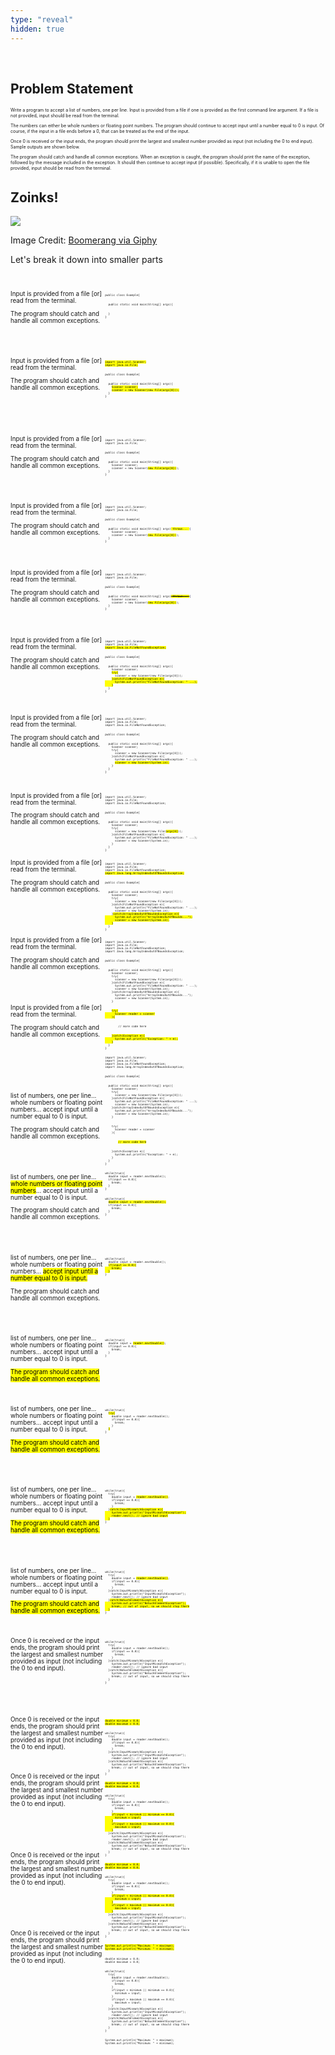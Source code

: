 ```yaml
---
type: "reveal"
hidden: true
---
```

<br>
<section>
	<h2>Problem Statement</h2>
</section>
<section>
	<p style="font-size: 0.5em">Write a program to accept a list of numbers, one per line. Input is provided from a file if one is provided as the first command line argument. If a file is not provided, input should be read from the terminal.</p>
	<p style="font-size: 0.5em">The numbers can either be whole numbers or floating point numbers. The program should continue to accept input until a number equal to 0 is input. Of course, if the input in a file ends before a 0, that can be treated as the end of the input.</p>
	<p style="font-size: 0.5em">Once 0  is received or the input ends, the program should print the largest and smallest number provided as input (not including the 0 to end input). Sample outputs are shown below.</p>
	<p style="font-size: 0.5em">The program should catch and handle all common exceptions. When an exception is caught, the program should print the name of the exception, followed by the message included in the exception. It should then continue to accept input (if possible). Specifically, if it is unable to open the file provided, input should be read from the terminal.</p>
</section>
<section>
  <h2>Zoinks!</h2>
	<img class="stretch plain" src="/images/zoinks.gif">
  <p class="imagecredit">Image Credit: <a href="https://giphy.com/gifs/5hdg7p9NE7VlLWaeRK">Boomerang via Giphy</a></p>
	<p>Let's break it down into smaller parts</p>
</section>
<br>
<section>
  <div style="float: right; width: 70%">
    <pre class="stretch" style="font-size: .37em"><code class="java">public class Example{
<br>
  public static void main(String[] args){
<br>
  }
}
</code></pre>
  </div>
  <div style="width: 30%">
    <p style="font-size: .7em">Input is provided from a file [or] read from the terminal.</p>
    <p style="font-size: .7em">The program should catch and handle all common exceptions.</p>
  </div>
</section>
<br>
<br>
<section>
  <div style="float: right; width: 70%">
    <pre class="stretch" style="font-size: .37em"><code class="java"><mark>import java.util.Scanner;
import java.io.File;</mark>
<br>
public class Example{
<br>
  public static void main(String[] args){
    <mark>Scanner scanner;</mark>
    <mark>scanner = new Scanner(new File(args[0]));</mark>
  }
}
</code></pre>
  </div>
  <div style="width: 30%">
    <p style="font-size: .7em">Input is provided from a file [or] read from the terminal.</p>
    <p style="font-size: .7em">The program should catch and handle all common exceptions.</p>
  </div>
</section>
<br>
<br>
<br>
<section>
  <div style="float: right; width: 70%">
    <pre class="stretch" style="font-size: .37em"><code class="java">import java.util.Scanner;
import java.io.File;
<br>
public class Example{
<br>
  public static void main(String[] args){
    Scanner scanner;
    scanner = new Scanner(<mark>new File(args[0])</mark>);
  }
}
</code></pre>
  </div>
  <div style="width: 30%">
    <p style="font-size: .7em">Input is provided from a file [or] read from the terminal.</p>
    <p style="font-size: .7em">The program should catch and handle all common exceptions.</p>
  </div>
</section>
<br>
<br>
<section>
  <div style="float: right; width: 70%">
    <pre class="stretch" style="font-size: .37em"><code class="java">import java.util.Scanner;
import java.io.File;
<br>
public class Example{
<br>
  public static void main(String[] args)<mark> throws... </mark>{
    Scanner scanner;
    scanner = new Scanner(<mark>new File(args[0])</mark>);
  }
}
</code></pre>
  </div>
  <div style="width: 30%">
    <p style="font-size: .7em">Input is provided from a file [or] read from the terminal.</p>
    <p style="font-size: .7em">The program should catch and handle all common exceptions.</p>
  </div>
</section>
<br>
<br>
<section>
  <div style="float: right; width: 70%">
    <pre class="stretch" style="font-size: .37em"><code class="java">import java.util.Scanner;
import java.io.File;
<br>
public class Example{
<br>
  public static void main(String[] args)<mark><s> throws... </s></mark>{
    Scanner scanner;
    scanner = new Scanner(<mark>new File(args[0])</mark>);
  }
}
</code></pre>
  </div>
  <div style="width: 30%">
    <p style="font-size: .7em">Input is provided from a file [or] read from the terminal.</p>
    <p style="font-size: .7em">The program should catch and handle all common exceptions.</p>
  </div>
</section>
<br>
<br>
<section>
  <div style="float: right; width: 70%">
    <pre class="stretch" style="font-size: .37em"><code class="java">import java.util.Scanner;
import java.io.File;
<mark>import Java.io.FileNotFoundException;</mark>
<br>
public class Example{
<br>
  public static void main(String[] args){
    Scanner scanner;
    <mark>try{</mark>
      scanner = new Scanner(new File(args[0]));
    <mark>}catch(FileNotFoundException e){
      System.out.println("FileNotFoundException: " ...);
    }</mark>
  }
}
</code></pre>
  </div>
  <div style="width: 30%">
    <p style="font-size: .7em">Input is provided from a file [or] read from the terminal.</p>
    <p style="font-size: .7em">The program should catch and handle all common exceptions.</p>
  </div>
</section>
<br>
<br>
<br>
<section>
  <div style="float: right; width: 70%">
    <pre class="stretch" style="font-size: .37em"><code class="java">import java.util.Scanner;
import java.io.File;
import Java.io.FileNotFoundException;
<br>
public class Example{
<br>
  public static void main(String[] args){
    Scanner scanner;
    try{
      scanner = new Scanner(new File(args[0]));
    }catch(FileNotFoundException e){
      System.out.println("FileNotFoundException: " ...);
      <mark>scanner = new Scanner(System.in);</mark>
    }
  }
}
</code></pre>
  </div>
  <div style="width: 30%">
    <p style="font-size: .7em">Input is provided from a file [or] read from the terminal.</p>
    <p style="font-size: .7em">The program should catch and handle all common exceptions.</p>
  </div>
</section>
<br>
<br>
<br>
<section>
  <div style="float: right; width: 70%">
    <pre class="stretch" style="font-size: .37em"><code class="java">import java.util.Scanner;
import java.io.File;
import Java.io.FileNotFoundException;
<br>
public class Example{
<br>
  public static void main(String[] args){
    Scanner scanner;
    try{
      scanner = new Scanner(new File(<mark>args[0]</mark>));
    }catch(FileNotFoundException e){
      System.out.println("FileNotFoundException: " ...);
      scanner = new Scanner(System.in);
    }
  }
}
</code></pre>
  </div>
  <div style="width: 30%">
    <p style="font-size: .7em">Input is provided from a file [or] read from the terminal.</p>
    <p style="font-size: .7em">The program should catch and handle all common exceptions.</p>
  </div>
</section>
<br>
<br>
<section>
  <div style="float: right; width: 70%">
    <pre class="stretch" style="font-size: .37em"><code class="java">import java.util.Scanner;
import java.io.File;
import Java.io.FileNotFoundException;
<mark>import Java.lang.ArrayIndexOutOfBoundsException;</mark>
<br>
public class Example{
<br>
  public static void main(String[] args){
    Scanner scanner;
    try{
      scanner = new Scanner(new File(args[0]));
    }catch(FileNotFoundException e){
      System.out.println("FileNotFoundException: " ...);
      scanner = new Scanner(System.in);
    }<mark>catch(ArrayIndexOutOfBoundsException e){
      System.out.println("ArrayIndexOutOfBounds...");
      scanner = new Scanner(System.in);
    }</mark>
  }
}
</code></pre>
  </div>
  <div style="width: 30%">
    <p style="font-size: .7em">Input is provided from a file [or] read from the terminal.</p>
    <p style="font-size: .7em">The program should catch and handle all common exceptions.</p>
  </div>
</section>
<br>
<br>
<br>
<section>
  <div style="float: right; width: 70%">
    <pre class="stretch" style="font-size: .37em"><code class="java">import java.util.Scanner;
import java.io.File;
import Java.io.FileNotFoundException;
import Java.lang.ArrayIndexOutOfBoundsException;
<br>
public class Example{
<br>
  public static void main(String[] args){
    Scanner scanner;
    try{
      scanner = new Scanner(new File(args[0]));
    }catch(FileNotFoundException e){
      System.out.println("FileNotFoundException: " ...);
      scanner = new Scanner(System.in);
    }catch(ArrayIndexOutOfBoundsException e){
      System.out.println("ArrayIndexOutOfBounds...");
      scanner = new Scanner(System.in);
    }
<br>
    <mark>try(
      Scanner reader = scanner
    ){</mark>
<br>
        // more code here
<br>
    <mark>}catch(Exception e){
      System.out.println("Exception: " + e);
    }</mark>
  }
}
</code></pre>
  </div>
  <div style="width: 30%">
    <p style="font-size: .7em">Input is provided from a file [or] read from the terminal.</p>
    <p style="font-size: .7em">The program should catch and handle all common exceptions.</p>
  </div>
</section>
<br>
<br>
<section>
  <div style="float: right; width: 70%">
    <pre class="stretch" style="font-size: .37em"><code class="java">import java.util.Scanner;
import java.io.File;
import Java.io.FileNotFoundException;
import Java.lang.ArrayIndexOutOfBoundsException;
<br>
public class Example{
<br>
  public static void main(String[] args){
    Scanner scanner;
    try{
      scanner = new Scanner(new File(args[0]));
    }catch(FileNotFoundException e){
      System.out.println("FileNotFoundException: " ...);
      scanner = new Scanner(System.in);
    }catch(ArrayIndexOutOfBoundsException e){
      System.out.println("ArrayIndexOutOfBounds...");
      scanner = new Scanner(System.in);
    }
<br>
    try(
      Scanner reader = scanner
    ){
<br>
        <mark>// more code here</mark>
<br>
    }catch(Exception e){
      System.out.println("Exception: " + e);
    }
  }
}
</code></pre>
  </div>
  <div style="width: 30%">
    <p style="font-size: .7em">Input is provided from a file [or] read from the terminal.</p>
    <p style="font-size: .7em">The program should catch and handle all common exceptions.</p>
  </div>
</section>
<br>
<br>
<br>
<br>
<section>
  <div style="float: right; width: 70%">
    <pre class="stretch" style="font-size: .37em"><code class="java">while(true){
  double input = reader.nextDouble();
  if(input == 0.0){
    break;
  }
}
</code></pre>
  </div>
  <div style="width: 30%">
    <p style="font-size: .7em">list of numbers, one per line... whole numbers or floating point numbers... accept input until a number equal to 0 is input.</p>
    <p style="font-size: .7em">The program should catch and handle all common exceptions.</p>
  </div>
</section>
<br>
<br>
<section>
  <div style="float: right; width: 70%">
    <pre class="stretch" style="font-size: .37em"><code class="java">while(true){
  <mark>double input = reader.nextDouble();</mark>
  if(input == 0.0){
    break;
  }
}
</code></pre>
  </div>
  <div style="width: 30%">
    <p style="font-size: .7em">list of numbers, one per line... <mark>whole numbers or floating point numbers</mark>... accept input until a number equal to 0 is input.</p>
    <p style="font-size: .7em">The program should catch and handle all common exceptions.</p>
  </div>
</section>
<br>
<br>
<section>
  <div style="float: right; width: 70%">
    <pre class="stretch" style="font-size: .37em"><code class="java">while(true){
  double input = reader.nextDouble();
  <mark>if(input == 0.0){
    break;
  }</mark>
}
</code></pre>
  </div>
  <div style="width: 30%">
    <p style="font-size: .7em">list of numbers, one per line... whole numbers or floating point numbers... <mark>accept input until a number equal to 0 is input.</mark></p>
    <p style="font-size: .7em">The program should catch and handle all common exceptions.</p>
  </div>
</section>
<br>
<br>
<section>
  <div style="float: right; width: 70%">
    <pre class="stretch" style="font-size: .37em"><code class="java">while(true){
  double input = <mark>reader.nextDouble()</mark>;
  if(input == 0.0){
    break;
  }
}
</code></pre>
  </div>
  <div style="width: 30%">
    <p style="font-size: .7em">list of numbers, one per line... whole numbers or floating point numbers... accept input until a number equal to 0 is input.</p>
    <p style="font-size: .7em"><mark>The program should catch and handle all common exceptions.</mark></p>
  </div>
</section>
<br>
<section>
  <div style="float: right; width: 70%">
    <pre class="stretch" style="font-size: .37em"><code class="java">while(true){
  <mark>try{</mark>
    double input = reader.nextDouble();
    if(input == 0.0){
      break;
    }
  <mark>}</mark>
}
</code></pre>
  </div>
  <div style="width: 30%">
    <p style="font-size: .7em">list of numbers, one per line... whole numbers or floating point numbers... accept input until a number equal to 0 is input.</p>
    <p style="font-size: .7em"><mark>The program should catch and handle all common exceptions.</mark></p>
  </div>
</section>
<br>
<br>
<section>
  <div style="float: right; width: 70%">
    <pre class="stretch" style="font-size: .37em"><code class="java">while(true){
  try{
    double input = <mark>reader.nextDouble()</mark>;
    if(input == 0.0){
      break;
    }
  }<mark>catch(InputMismatchException e){
    System.out.println("InputMismatchException");
    reader.next(); // ignore bad input
  }</mark>
}
</code></pre>
  </div>
  <div style="width: 30%">
    <p style="font-size: .7em">list of numbers, one per line... whole numbers or floating point numbers... accept input until a number equal to 0 is input.</p>
    <p style="font-size: .7em"><mark>The program should catch and handle all common exceptions.</mark></p>
  </div>
</section>
<br>
<br>
<section>
  <div style="float: right; width: 70%">
    <pre class="stretch" style="font-size: .37em"><code class="java">while(true){
  try{
    double input = <mark>reader.nextDouble()</mark>;
    if(input == 0.0){
      break;
    }
  }catch(InputMismatchException e){
    System.out.println("InputMismatchException");
    reader.next(); // ignore bad input
  }<mark>catch(NoSuchElementException e){
    System.out.println("NoSuchElementException");
    break; // out of input, so we should stop there
  }</mark>
}
</code></pre>
  </div>
  <div style="width: 30%">
    <p style="font-size: .7em">list of numbers, one per line... whole numbers or floating point numbers... accept input until a number equal to 0 is input.</p>
    <p style="font-size: .7em"><mark>The program should catch and handle all common exceptions.</mark></p>
  </div>
</section>
<br>
<section>
  <div style="float: right; width: 70%">
    <pre class="stretch" style="font-size: .37em"><code class="java">while(true){
  try{
    double input = reader.nextDouble();
    if(input == 0.0){
      break;
    }
  }catch(InputMismatchException e){
    System.out.println("InputMismatchException");
    reader.next(); // ignore bad input
  }catch(NoSuchElementException e){
    System.out.println("NoSuchElementException");
    break; // out of input, so we should stop there
  }
}
</code></pre>
  </div>
  <div style="width: 30%">
    <p style="font-size: .7em">Once 0 is received or the input ends, the program should print the largest and smallest number provided as input (not including the 0 to end input).</p>
  </div>
</section>
<br>
<br>
<br>
<section>
  <div style="float: right; width: 70%">
    <pre class="stretch" style="font-size: .37em"><code class="java"><mark>double minimum = 0.0;
double maximum = 0.0;</mark>
<br>
while(true){
  try{
    double input = reader.nextDouble();
    if(input == 0.0){
      break;
    }
  }catch(InputMismatchException e){
    System.out.println("InputMismatchException");
    reader.next(); // ignore bad input
  }catch(NoSuchElementException e){
    System.out.println("NoSuchElementException");
    break; // out of input, so we should stop there
  }
}
</code></pre>
  </div>
  <div style="width: 30%">
    <p style="font-size: .7em">Once 0 is received or the input ends, the program should print the largest and smallest number provided as input (not including the 0 to end input).</p>
  </div>
</section>
<br>
<section>
  <div style="float: right; width: 70%">
    <pre class="stretch" style="font-size: .37em"><code class="java"><mark>double minimum = 0.0;
double maximum = 0.0;</mark>
<br>
while(true){
  try{
    double input = reader.nextDouble();
    if(input == 0.0){
      break;
    }
    <mark>if(input &lt; minimum || minimum == 0.0){
      minimum = input;
    }
    if(input > maximum || maximum == 0.0){
      maximum = input;
    }</mark>
  }catch(InputMismatchException e){
    System.out.println("InputMismatchException");
    reader.next(); // ignore bad input
  }catch(NoSuchElementException e){
    System.out.println("NoSuchElementException");
    break; // out of input, so we should stop there
  }
}
</code></pre>
  </div>
  <div style="width: 30%">
    <p style="font-size: .7em">Once 0 is received or the input ends, the program should print the largest and smallest number provided as input (not including the 0 to end input).</p>
  </div>
</section>
<br>
<br>
<br>
<section>
  <div style="float: right; width: 70%">
    <pre class="stretch" style="font-size: .37em"><code class="java"><mark>double minimum = 0.0;
double maximum = 0.0;</mark>
<br>
while(true){
  try{
    double input = reader.nextDouble();
    if(input == 0.0){
      break;
    }
    <mark>if(input &lt; minimum || minimum == 0.0){
      minimum = input;
    }
    if(input > maximum || maximum == 0.0){
      maximum = input;
    }</mark>
  }catch(InputMismatchException e){
    System.out.println("InputMismatchException");
    reader.next(); // ignore bad input
  }catch(NoSuchElementException e){
    System.out.println("NoSuchElementException");
    break; // out of input, so we should stop there
  }
}
<br>
<mark>System.out.println("Maximum: " + maximum);
System.out.println("Minimum: " + minimum);</mark>
</code></pre>
  </div>
  <div style="width: 30%">
    <p style="font-size: .7em">Once 0 is received or the input ends, the program should print the largest and smallest number provided as input (not including the 0 to end input).</p>
  </div>
</section>
<br>
<br>
<br>
<section>
  <div style="float: right; width: 70%">
    <pre class="stretch" style="font-size: .37em"><code class="java">double minimum = 0.0;
double maximum = 0.0;
<br>
while(true){
  try{
    double input = reader.nextDouble();
    if(input == 0.0){
      break;
    }
    if(input &lt; minimum || minimum == 0.0){
      minimum = input;
    }
    if(input > maximum || maximum == 0.0){
      maximum = input;
    }
  }catch(InputMismatchException e){
    System.out.println("InputMismatchException");
    reader.next(); // ignore bad input
  }catch(NoSuchElementException e){
    System.out.println("NoSuchElementException");
    break; // out of input, so we should stop there
  }
}
<br>
System.out.println("Maximum: " + maximum);
System.out.println("Minimum: " + minimum);
</code></pre>
  </div>
  <div style="width: 30%">
    <p style="font-size: .7em">Once 0 is received or the input ends, the program should print the largest and smallest number provided as input (not including the 0 to end input).</p>
  </div>
</section>
<br>